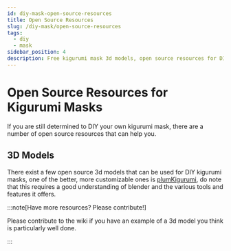 ```yaml
---
id: diy-mask-open-source-resources
title: Open Source Resources
slug: /diy-mask/open-source-resources
tags:
  - diy
  - mask
sidebar_position: 4
description: Free kigurumi mask 3d models, open source resources for DIY Kigurumi Masks
---
```


# Open Source Resources for Kigurumi Masks

If you are still determined to DIY your own kigurumi mask, there are a number of open source resources that can help you.

## 3D Models

There exist a few open source 3d models that can be used for DIY kigurumi masks, one of the better, more customizable ones is [plumKigurumi](https://github.com/vuicoo/plumKigurumi-), do note that this requires a good understanding of blender and the various tools and features it offers. 

:::note[Have more resources? Please contribute!]

Please contribute to the wiki if you have an example of a 3d model you think is particularly well done.

:::